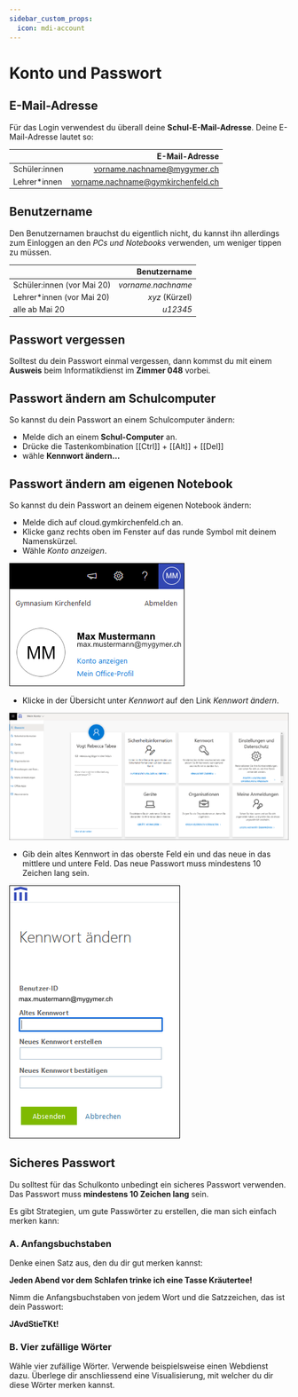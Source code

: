 ```yaml
---
sidebar_custom_props:
  icon: mdi-account
---
```


#  Konto und Passwort


## E-Mail-Adresse

Für das Login verwendest du überall deine **Schul-E-Mail-Adresse**. Deine E-Mail-Adresse lautet so:

|               |                     E-Mail-Adresse |
| :------------ | ---------------------------------: |
| Schüler:innen |        vorname.nachname@mygymer.ch |
| Lehrer*innen  | vorname.nachname@gymkirchenfeld.ch |


## Benutzername

Den Benutzernamen brauchst du eigentlich nicht, du kannst ihn allerdings zum Einloggen an den *PCs und Notebooks* verwenden, um weniger tippen zu müssen.

|                            |       Benutzername |
| :------------------------- | -----------------: |
| Schüler:innen (vor Mai 20) | _vorname.nachname_ |
| Lehrer*innen (vor Mai 20)  |     _xyz_ (Kürzel) |
| alle ab Mai 20             |           _u12345_ |

## Passwort vergessen

Solltest du dein Passwort einmal vergessen, dann kommst du mit einem **Ausweis** beim Informatikdienst im **Zimmer 048** vorbei.

## Passwort ändern am Schulcomputer

So kannst du dein Passwort an einem Schulcomputer ändern:

- Melde dich an einem **Schul-Computer** an.
- Drücke die Tastenkombination [[Ctrl]] + [[Alt]] + [[Del]]
- wähle __Kennwort ändern…__

## Passwort ändern am eigenen Notebook

So kannst du dein Passwort an deinem eigenen Notebook ändern:

- Melde dich auf cloud.gymkirchenfeld.ch an.
- Klicke ganz rechts oben im Fenster auf das runde Symbol mit deinem Namenskürzel.
- Wähle _Konto anzeigen_.

![](./images/pw-05.png)

- Klicke in der Übersicht unter _Kennwort_ auf den Link _Kennwort ändern_.

![](./images/pw-03.png)

- Gib dein altes Kennwort in das oberste Feld ein und das neue in das mittlere und untere Feld. Das neue Passwort muss mindestens 10 Zeichen lang sein.

![](./images/pw-04.png)


## Sicheres Passwort

Du solltest für das Schulkonto unbedingt ein sicheres Passwort verwenden. Das Passwort muss **mindestens 10 Zeichen lang** sein.

Es gibt Strategien, um gute Passwörter zu erstellen, die man sich einfach merken kann:

### A. Anfangsbuchstaben

Denke einen Satz aus, den du dir gut merken kannst:

**Jeden Abend vor dem Schlafen trinke ich eine Tasse Kräutertee!**

Nimm die Anfangsbuchstaben von jedem Wort und die Satzzeichen, das ist dein Passwort:

**JAvdStieTKt!**

### B. Vier zufällige Wörter

Wähle vier zufällige Wörter. Verwende beispielsweise einen Webdienst dazu. Überlege dir anschliessend eine Visualisierung, mit welcher du dir diese Wörter merken kannst.
